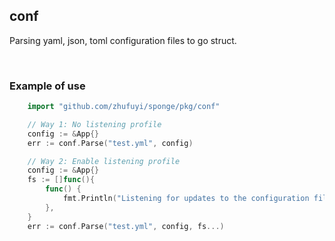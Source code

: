 ## conf

Parsing yaml, json, toml configuration files to go struct.

<br>

### Example of use

```go
    import "github.com/zhufuyi/sponge/pkg/conf"

    // Way 1: No listening profile
    config := &App{}
    err := conf.Parse("test.yml", config)

    // Way 2: Enable listening profile
    config := &App{}
    fs := []func(){
        func() {
            fmt.Println("Listening for updates to the configuration file")
        },
    }
    err := conf.Parse("test.yml", config, fs...)
```
